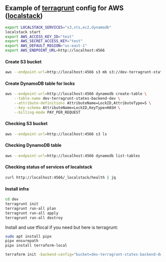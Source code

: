 ## Example of [terragrunt](https://terragrunt.gruntwork.io/docs/getting-started/install) config for AWS ([localstack](https://docs.localstack.cloud/getting-started/installation))

```bash
export LOCALSTACK_SERVICES="s3,sts,ec2,dynamodb"
localstack start
export AWS_ACCESS_KEY_ID="test"
export AWS_SECRET_ACCESS_KEY="test"
export AWS_DEFAULT_REGION="us-east-1"
export AWS_ENDPOINT_URL=http://localhost:4566
```
#### Create S3 bucket
```bash
aws --endpoint-url=http://localhost:4566 s3 mb s3://dev-terragrunt-states-backend-dev
```
#### Create DynamoDB table for locks
```bash
aws --endpoint-url=http://localhost:4566 dynamodb create-table \
    --table-name dev-terragrunt-states-backend-dev \
    --attribute-definitions AttributeName=LockID,AttributeType=S \
    --key-schema AttributeName=LockID,KeyType=HASH \
    --billing-mode PAY_PER_REQUEST
```
#### Checking S3 bucket
```bash
aws --endpoint-url=http://localhost:4566 s3 ls
```
#### Checking DynamoDB table
```bash
aws --endpoint-url=http://localhost:4566 dynamodb list-tables
```
#### Checking status of services of localstack 
```bash
curl http://localhost:4566/_localstack/health | jq
```
#### Install infra
```bash
cd dev
terragrunt init
terragrunt run-all plan
terragrunt run-all apply
terragrunt run-all destroy
```

Install and use tflocal if you need but here is terragrunt:
```bash
sudo apt install pipx
pipx ensurepath
pipx install terraform-local
```
```bash
terraform init -backend-config="bucket=dev-terragrunt-states-backend-dev" -backend-config="key=./terraform.tfstate" -backend-config="region=us-east-1" -backend-config="endpoint=http://localhost:4566" -reconfigure
```